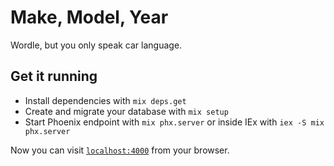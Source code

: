 # Make, Model, Year

Wordle, but you only speak car language.

## Get it running

- Install dependencies with `mix deps.get`
- Create and migrate your database with `mix setup`
- Start Phoenix endpoint with `mix phx.server` or inside IEx with `iex -S mix phx.server`

Now you can visit [`localhost:4000`](http://localhost:4000) from your browser.
